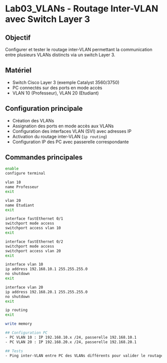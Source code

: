 # Lab03_VLANs - Routage Inter-VLAN avec Switch Layer 3

## Objectif  
Configurer et tester le routage inter-VLAN permettant la communication entre plusieurs VLANs distincts via un switch Layer 3.

## Matériel  
- Switch Cisco Layer 3 (exemple Catalyst 3560/3750)  
- PC connectés sur des ports en mode accès  
- VLAN 10 (Professeur), VLAN 20 (Etudiant)  

## Configuration principale  
- Création des VLANs  
- Assignation des ports en mode accès aux VLANs  
- Configuration des interfaces VLAN (SVI) avec adresses IP  
- Activation du routage inter-VLAN (`ip routing`)  
- Configuration IP des PC avec passerelle correspondante  

## Commandes principales  
```bash
enable
configure terminal

vlan 10
name Professeur
exit

vlan 20
name Etudiant
exit

interface fastEthernet 0/1
switchport mode access
switchport access vlan 10
exit

interface fastEthernet 0/2
switchport mode access
switchport access vlan 20
exit

interface vlan 10
ip address 192.168.10.1 255.255.255.0
no shutdown
exit

interface vlan 20
ip address 192.168.20.1 255.255.255.0
no shutdown
exit

ip routing
exit

write memory

## Configuration PC  
- PC VLAN 10 : IP 192.168.10.x /24, passerelle 192.168.10.1  
- PC VLAN 20 : IP 192.168.20.x /24, passerelle 192.168.20.1  

## Tests  
- Ping inter-VLAN entre PC des VLANs différents pour valider le routage.
